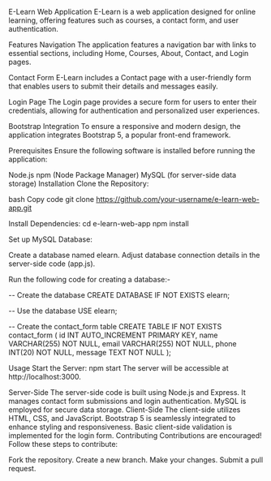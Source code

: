 E-Learn Web Application
E-Learn is a web application designed for online learning, offering features such as courses, a contact form, and user authentication.

Features
Navigation
The application features a navigation bar with links to essential sections, including Home, Courses, About, Contact, and Login pages.

Contact Form
E-Learn includes a Contact page with a user-friendly form that enables users to submit their details and messages easily.

Login Page
The Login page provides a secure form for users to enter their credentials, allowing for authentication and personalized user experiences.

Bootstrap Integration
To ensure a responsive and modern design, the application integrates Bootstrap 5, a popular front-end framework.

Prerequisites
Ensure the following software is installed before running the application:

Node.js
npm (Node Package Manager)
MySQL (for server-side data storage)
Installation
Clone the Repository:

bash
Copy code
git clone https://github.com/your-username/e-learn-web-app.git

Install Dependencies:
cd e-learn-web-app
npm install

Set up MySQL Database:

Create a database named elearn.
Adjust database connection details in the server-side code (app.js).

Run the following code for creating a database:-

-- Create the database
CREATE DATABASE IF NOT EXISTS elearn;

-- Use the database
USE elearn;

-- Create the contact_form table
CREATE TABLE IF NOT EXISTS contact_form (
id INT AUTO_INCREMENT PRIMARY KEY,
name VARCHAR(255) NOT NULL,
email VARCHAR(255) NOT NULL,
phone INT(20) NOT NULL,
message TEXT NOT NULL
);




Usage
Start the Server:
npm start
The server will be accessible at http://localhost:3000.

Server-Side
The server-side code is built using Node.js and Express.
It manages contact form submissions and login authentication.
MySQL is employed for secure data storage.
Client-Side
The client-side utilizes HTML, CSS, and JavaScript.
Bootstrap 5 is seamlessly integrated to enhance styling and responsiveness.
Basic client-side validation is implemented for the login form.
Contributing
Contributions are encouraged! Follow these steps to contribute:

Fork the repository.
Create a new branch.
Make your changes.
Submit a pull request.